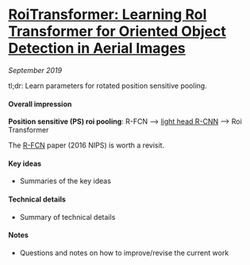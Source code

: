 # [RoiTransformer: Learning RoI Transformer for Oriented Object Detection in Aerial Images](http://openaccess.thecvf.com/content_CVPR_2019/papers/Ding_Learning_RoI_Transformer_for_Oriented_Object_Detection_in_Aerial_Images_CVPR_2019_paper.pdf)

_September 2019_

tl;dr: Learn parameters for rotated position sensitive pooling.

#### Overall impression
**Position sensitive (PS) roi pooling**: R-FCN --> [light head R-CNN](lighthead_rcnn.md) --> Roi Transformer

The [R-FCN](https://arxiv.org/pdf/1605.06409.pdf) paper (2016 NIPS) is worth a revisit.

#### Key ideas
- Summaries of the key ideas

#### Technical details
- Summary of technical details

#### Notes
- Questions and notes on how to improve/revise the current work  

